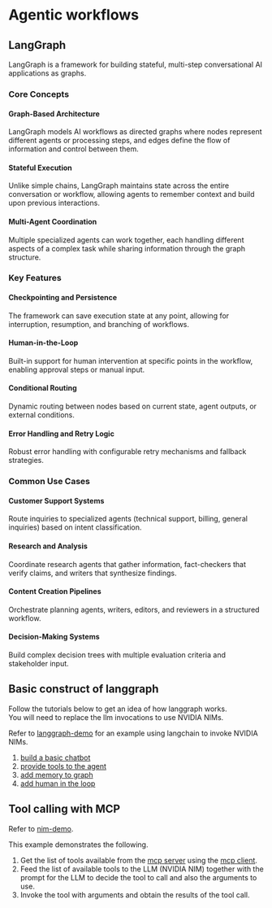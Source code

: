 # Agentic workflows

## LangGraph

LangGraph is a framework for building stateful, multi-step conversational AI applications as graphs.  

### Core Concepts

#### Graph-Based Architecture

LangGraph models AI workflows as directed graphs where nodes represent different agents or processing steps, and edges define the flow of information and control between them.

#### Stateful Execution

Unlike simple chains, LangGraph maintains state across the entire conversation or workflow, allowing agents to remember context and build upon previous interactions.

#### Multi-Agent Coordination

Multiple specialized agents can work together, each handling different aspects of a complex task while sharing information through the graph structure.

### Key Features

#### Checkpointing and Persistence

The framework can save execution state at any point, allowing for interruption, resumption, and branching of workflows.

#### Human-in-the-Loop

Built-in support for human intervention at specific points in the workflow, enabling approval steps or manual input.

#### Conditional Routing

Dynamic routing between nodes based on current state, agent outputs, or external conditions.

#### Error Handling and Retry Logic

Robust error handling with configurable retry mechanisms and fallback strategies.

### Common Use Cases

#### Customer Support Systems

Route inquiries to specialized agents (technical support, billing, general inquiries) based on intent classification.

#### Research and Analysis

Coordinate research agents that gather information, fact-checkers that verify claims, and writers that synthesize findings.

#### Content Creation Pipelines

Orchestrate planning agents, writers, editors, and reviewers in a structured workflow.

#### Decision-Making Systems

Build complex decision trees with multiple evaluation criteria and stakeholder input.

## Basic construct of langgraph

Follow the tutorials below to get an idea of how langgraph works.  
You will need to replace the llm invocations to use NVIDIA NIMs.  

Refer to [langgraph-demo](./langgraph-demo/) for an example using langchain to invoke NVIDIA NIMs.  

1) [build a basic chatbot](https://langchain-ai.github.io/langgraph/tutorials/get-started/1-build-basic-chatbot/)
2) [provide tools to the agent](https://langchain-ai.github.io/langgraph/tutorials/get-started/2-add-tools/)
3) [add memory to graph](https://langchain-ai.github.io/langgraph/tutorials/get-started/3-add-memory/)
4) [add human in the loop](https://langchain-ai.github.io/langgraph/tutorials/get-started/4-human-in-the-loop/)

## Tool calling with MCP

Refer to [nim-demo](./nim-demo/).  

This example demonstrates the following.  
1) Get the list of tools available from the [mcp server](./mcp-server-demo/server_low_level.py) using the [mcp client](./nim-demo/client.py).
2) Feed the list of available tools to the LLM (NVIDIA NIM) together with the prompt for the LLM to decide the tool to call and also the arguments to use.
3) Invoke the tool with arguments and obtain the results of the tool call.